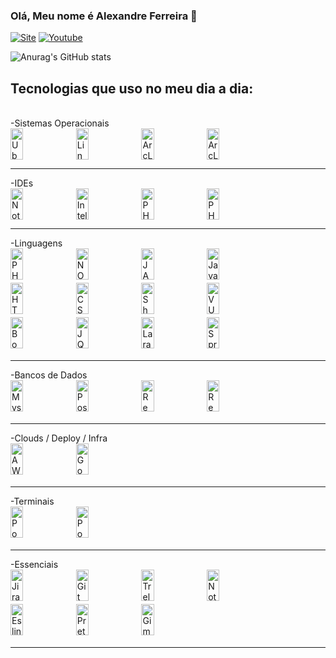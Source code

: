 ### Olá, Meu nome é Alexandre Ferreira 👋

[![Site](https://img.shields.io/badge/website-000000?style=for-the-badge&logo=About.me&logoColor=white&url=https://shieldforce.com.br/)](https://shieldforce.com.br)
[![Youtube](https://img.shields.io/badge/YouTube-FF0000?style=for-the-badge&logo=youtube&logoColor=white?url=https://www.youtube.com/channel/UCaJpJBIhSqccwGBE0-KnWHQ)]([https://shieldforce.com.br](https://www.youtube.com/channel/UCaJpJBIhSqccwGBE0-KnWHQ))

![Anurag's GitHub stats](https://github-readme-stats.vercel.app/api?username=shieldforce&show_icons=true&theme=radical)

## Tecnologias que uso no meu dia a dia:

<div style="display: inline_block;width:100%;"><br/>
  <div  style="width:100%;">-Sistemas Operacionais</div>
  <img style="width:20%;height:50px !important;" align="center" alt="Ubuntu 22.04LTS" src="https://img.shields.io/badge/Ubuntu-E95420?style=for-the-badge&logo=ubuntu&logoColor=white" />
  <img style="width:20%;height:50px !important;" align="center" alt="Linux" src="https://img.shields.io/badge/Linux-FCC624?style=for-the-badge&logo=linux&logoColor=black" />
  <img style="width:20%;height:50px !important;" align="center" alt="ArcLinux" src="https://img.shields.io/badge/Arch_Linux-1793D1?style=for-the-badge&logo=arch-linux&logoColor=white" />
  <img style="width:20%;height:50px !important;" align="center" alt="ArcLinux" src="https://img.shields.io/badge/Windows-0078D6?style=for-the-badge&logo=windows&logoColor=white" />
  <hr>

  <div  style="width:100%;">-IDEs</div>
  <img style="width:20%;height:50px !important;" align="center" alt="Notepad++" src="https://img.shields.io/badge/Notepad++-90E59A.svg?style=for-the-badge&logo=notepad%2B%2B&logoColor=black" />
  <img style="width:20%;height:50px !important;" align="center" alt="Intelij" src="https://img.shields.io/badge/IntelliJ_IDEA-000000.svg?style=for-the-badge&logo=intellij-idea&logoColor=white" />
  <img style="width:20%;height:50px !important;" align="center" alt="PHPStorm" src="http://img.shields.io/badge/-PHPStorm-181717?style=for-the-badge&logo=phpstorm&logoColor=white" />
  <img style="width:20%;height:50px !important;" align="center" alt="PHPStorm" src="https://img.shields.io/badge/Visual_Studio_Code-0078D4?style=for-the-badge&logo=visual%20studio%20code&logoColor=white" />
  <hr>

  <div  style="width:100%;">-Linguagens</div>
  <img style="width:20%;height:50px !important;margin-bottom:5px !important;" align="center" alt="PHP" src="https://img.shields.io/badge/PHP-777BB4?style=for-the-badge&logo=php&logoColor=white" />
  <img style="width:20%;height:50px !important;margin-bottom:5px;" align="center" alt="NODEJS" src="https://img.shields.io/badge/Node.js-43853D?style=for-the-badge&logo=node.js&logoColor=white" />
  <img style="width:20%;height:50px !important;margin-bottom:5px;" align="center" alt="JAVA" src="https://img.shields.io/badge/Java-ED8B00?style=for-the-badge&logo=openjdk&logoColor=white" />
  <img style="width:20%;height:50px !important;margin-bottom:5px;" align="center" alt="Javascript" src="https://img.shields.io/badge/JavaScript-F7DF1E?style=for-the-badge&logo=javascript&logoColor=black" />
  <img style="width:20%;height:50px !important;margin-bottom:5px;" align="center" alt="HTML" src="https://img.shields.io/badge/HTML5-E34F26?style=for-the-badge&logo=html5&logoColor=white" />
  <img style="width:20%;height:50px !important;margin-bottom:5px;" align="center" alt="CSS" src="https://img.shields.io/badge/CSS3-1572B6?style=for-the-badge&logo=css3&logoColor=white" />
  <img style="width:20%;height:50px !important;margin-bottom:5px;" align="center" alt="Shell Script" src="https://img.shields.io/badge/Shell_Script-121011?style=for-the-badge&logo=gnu-bash&logoColor=white" />
  <img style="width:20%;height:50px !important;margin-bottom:5px;" align="center" alt="VUE.JS" src="https://img.shields.io/badge/Vue.js-35495E?style=for-the-badge&logo=vue.js&logoColor=4FC08D" />
  <img style="width:20%;height:50px !important;margin-bottom:5px;" align="center" alt="Bootstrap" src="https://img.shields.io/badge/Bootstrap-563D7C?style=for-the-badge&logo=bootstrap&logoColor=white" />
  <img style="width:20%;height:50px !important;margin-bottom:5px;" align="center" alt="JQuery" src="https://img.shields.io/badge/jQuery-0769AD?style=for-the-badge&logo=jquery&logoColor=white" />
  <img style="width:20%;height:50px !important;margin-bottom:5px;" align="center" alt="Laravel" src="https://img.shields.io/badge/Laravel-FF2D20?style=for-the-badge&logo=laravel&logoColor=white" />
  <img style="width:20%;height:50px !important;margin-bottom:5px;" align="center" alt="Spring Boot" src="https://img.shields.io/badge/Spring-6DB33F?style=for-the-badge&logo=spring&logoColor=white" />
  <hr>

  <div  style="width:100%;">-Bancos de Dados</div>
  <img style="width:20%;height:50px !important;margin-bottom:5px;" align="center" alt="Mysql" src="https://img.shields.io/badge/MySQL-00000F?style=for-the-badge&logo=mysql&logoColor=white" />
  <img style="width:20%;height:50px !important;margin-bottom:5px;" align="center" alt="Postgres" src="https://img.shields.io/badge/PostgreSQL-316192?style=for-the-badge&logo=postgresql&logoColor=white" />
  <img style="width:20%;height:50px !important;margin-bottom:5px;" align="center" alt="Redis" src="https://img.shields.io/badge/redis-%23DD0031.svg?&style=for-the-badge&logo=redis&logoColor=white" />
  <img style="width:20%;height:50px !important;margin-bottom:5px;" align="center" alt="Redis" src="https://img.shields.io/badge/Microsoft_SQL_Server-CC2927?style=for-the-badge&logo=microsoft-sql-server&logoColor=white" />
  <hr>

  <div  style="width:100%;">-Clouds / Deploy / Infra</div>
  <img style="width:20%;height:50px !important;margin-bottom:5px;" align="center" alt="AWS Services" src="https://img.shields.io/badge/Amazon_AWS-232F3E?style=for-the-badge&logo=amazon-aws&logoColor=white" />
  <img style="width:20%;height:50px !important;margin-bottom:5px;" align="center" alt="Google Cloud Services" src="https://img.shields.io/badge/Google_Cloud-4285F4?style=for-the-badge&logo=google-cloud&logoColor=white" />
  <hr>

  <div style="width:100%;">-Terminais</div>
  <img style="width:20%;height:50px !important;margin-bottom:5px;" align="center" alt="Powershell" src="https://img.shields.io/badge/Powershell-2CA5E0?style=for-the-badge&logo=powershell&logoColor=white" />
  <img style="width:20%;height:50px !important;margin-bottom:5px;" align="center" alt="Powershell" src="https://img.shields.io/badge/GNU%20Bash-4EAA25?style=for-the-badge&logo=GNU%20Bash&logoColor=white" />
  <hr>

  <div  style="width:100%;">-Essenciais</div>
  <img style="width:20%;height:50px !important;margin-bottom:5px;" align="center" alt="Jira" src="https://img.shields.io/badge/Jira-0052CC?style=for-the-badge&logo=Jira&logoColor=white" />
  <img style="width:20%;height:50px !important;margin-bottom:5px;" align="center" alt="Git" src="https://img.shields.io/badge/GIT-E44C30?style=for-the-badge&logo=git&logoColor=white" />
  <img style="width:20%;height:50px !important;margin-bottom:5px;" align="center" alt="Trelo" src="https://img.shields.io/badge/Trello-0052CC?style=for-the-badge&logo=trello&logoColor=white" />
  <img style="width:20%;height:50px !important;margin-bottom:5px;" align="center" alt="Notion" src="https://img.shields.io/badge/Notion-000000?style=for-the-badge&logo=notion&logoColor=white" />
  <img style="width:20%;height:50px !important;margin-bottom:5px;" align="center" alt="Eslint" src="https://img.shields.io/badge/eslint-3A33D1?style=for-the-badge&logo=eslint&logoColor=white" />
  <img style="width:20%;height:50px !important;margin-bottom:5px;" align="center" alt="Prettier" src="https://img.shields.io/badge/prettier-1A2C34?style=for-the-badge&logo=prettier&logoColor=F7BA3E" />
  <img style="width:20%;height:50px !important;margin-bottom:5px;" align="center" alt="Gimp" src="https://img.shields.io/badge/gimp-5C5543?style=for-the-badge&logo=gimp&logoColor=white" />
  <hr>
</div>

<!--
Here are some ideas to get you started:
- 🔭 I’m currently working on ...
- 🌱 I’m currently learning ...
- 👯 I’m looking to collaborate on ...
- 🤔 I’m looking for help with ...
- 💬 Ask me about ...
- 📫 How to reach me: ...
- 😄 Pronouns: ...
- ⚡ Fun fact: ...
-->
